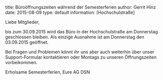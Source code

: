 title: Büroöffnungszeiten während der Semesterferien
author: Gerrit Hinz
date: 2015-08-09
type: default
information: [Hochschulstraße]

Liebe Mitglieder,

bis zum 30.09.2015 wird das Büro in der Hochschulstraße am Donnerstag geschlossen bleiben. Als einzige Ausnahme ist am Donnerstag den 03.09.2015 geöffnet.

Bei Fragen und Problemen könnt ihr uns aber auch weiterhin über unser Support-Formular kontaktieren oder Montags zu unseren Öffnungszeiten vorbeikommen.

Erholsame Semesterferien,
Eure AG DSN
